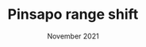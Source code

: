---
title: Pinsapo range shift
subtitle: 
layout: default
modal-id: 6
date: "November 2021"
article: "Lean Pattern in an Altitude Range Shift of a Tree Species: Abies pinsapo Boiss."
authors: "Antonio González-Hernández, Diego Nieto-Lugilde, Julio Peñas de Giles, and Francisca Alba-Sánchez" 
img: lean_pattern_forest.png
thumbnail: lean_pattern_forest-thumbnail.png
alt: image-alt
project-date: 2019
journal: Forest
volume: 12(11)
pages: 1451 
description: By comparing niche models fitted with adults and juveniles of Abies pinsapo, we have been able to identify an altitudinal shift in their distribution. This shift is not synchronous in the upper and lower range limits, leading to a lean pattern that, if continued in the future, might cause a strong range contration.
---